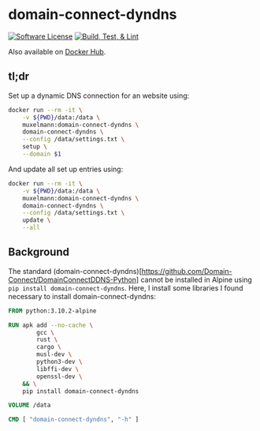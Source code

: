 # domain-connect-dyndns

[![Software License](https://img.shields.io/badge/license-MIT-lightgrey.svg)](https://github.com/Muxelmann/domain-connect-dyndns/blob/main/LICENSE)
[![Build, Test, & Lint](https://github.com/muxelmann/domain-connect-dyndns/actions/workflows/docker-image.yml/badge.svg)](https://github.com/Muxelmann/domain-connect-dyndns/blob/main/.github/workflows/docker-image.yml)

Also available on [Docker Hub](https://hub.docker.com/repository/docker/muxelmann/domain-connect-dyndns).

## tl;dr

Set up a dynamic DNS connection for an website using:

```bash
docker run --rm -it \
    -v ${PWD}/data:/data \
    muxelmann:domain-connect-dyndns \
    domain-connect-dyndns \
    --config /data/settings.txt \
    setup \
    --domain $1
```

And update all set up entries using:

```bash
docker run --rm -it \
    -v ${PWD}/data:/data \
    muxelmann:domain-connect-dyndns \
    domain-connect-dyndns \
    --config /data/settings.txt \
    update \
    --all
```

## Background

The standard (domain-connect-dyndns)[https://github.com/Domain-Connect/DomainConnectDDNS-Python] cannot be installed in Alpine using `pip install domain-connect-dyndns`. Here, I install some libraries I found necessary to install domain-connect-dyndns:

```Dockerfile
FROM python:3.10.2-alpine

RUN apk add --no-cache \
        gcc \
        rust \
        cargo \
        musl-dev \
        python3-dev \
        libffi-dev \
        openssl-dev \
    && \
    pip install domain-connect-dyndns

VOLUME /data

CMD [ "domain-connect-dyndns", "-h" ]
```